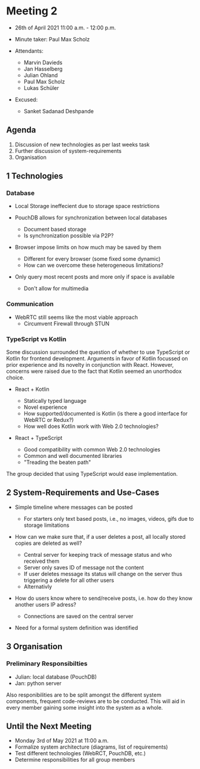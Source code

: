 # Meeting 2

* 26th of April 2021 11:00 a.m. - 12:00 p.m.
* Minute taker: Paul Max Scholz
* Attendants:
	* Marvin Davieds
	* Jan Hasselberg
	* Julian Ohland
	* Paul Max Scholz
	* Lukas Schüler

* Excused:
	* Sanket Sadanad Deshpande

## Agenda

1. Discussion of new technologies as per last weeks task
2. Further discussion of system-requirements
3. Organisation

## 1 Technologies

### Database

* Local Storage ineffecient due to storage space restrictions
* PouchDB allows for synchronization between local databases
	* Document based storage
	* Is synchronization possible via P2P?
* Browser impose limits on how much may be saved by them 
	* Different for every browser (some fixed some dynamic)
	* How can we overcome these heterogeneous limitations?
	
* Only query most recent posts and more only if space is available
	* Don't allow for multimedia
### Communication

* WebRTC still seems like the most viable approach
	* Circumvent Firewall through STUN

### TypeScript vs Kotlin

Some discussion surrounded the question of whether to use TypeScript or Kotlin for frontend development. Arguments in favor of Kotlin focussed on prior experience and its novelty in conjunction with React. However, concerns were raised due to the fact that Kotlin seemed an unorthodox choice. 

* React + Kotlin
	+ Statically typed language
	+ Novel experience
	- How supported/documented is Kotlin (is there a good interface for WebRTC or Redux?)
	- How well does Kotlin work with Web 2.0 technologies?

* React + TypeScript
	+ Good compatibility with common Web 2.0 technologies
	+ Common and well documented libraries
	- "Treading the beaten path"

The group decided that using TypeScript would ease implementation.

## 2 System-Requirements and Use-Cases

* Simple timeline where messages can be posted
	* For starters only text based posts, i.e., no images, videos, gifs due to storage limitations

* How can we make sure that, if a user deletes a post, all locally stored copies are deleted as well?
	* Central server for keeping track of message status and who received them
	* Server only saves ID of message not the content
	* If user deletes message its status will change on the server thus triggering a delete for all other users
	* Alternativly 

* How do users know where to send/receive posts, i.e. how do they know another users IP adress?
	* Connections are saved on the central server

* Need for a formal system definition was identified

## 3 Organisation

### Preliminary Responsibilties

* Julian: local database (PouchDB)
* Jan: python server
 
Also responibilities are to be split amongst the different system components, frequent code-reviews are to be conducted. This will aid in every member gaining some insight into the system as a whole.


## Until the Next Meeting

* Monday 3rd of May 2021 at 11:00 a.m.
* Formalize system architecture (diagrams, list of requirements)
* Test different technologies (WebRCT, PouchDB, etc.)
* Determine responsibilities for all group members
